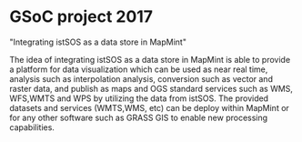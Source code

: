 # GSoC project 2017 
"Integrating istSOS as a data store in MapMint"

The idea of integrating istSOS as a data store in MapMint is able to provide a platform for data visualization which can be used as near real time, analysis such as interpolation analysis, conversion such as vector and raster data, and publish as maps and OGS standard services such as WMS, WFS,WMTS and WPS by utilizing the data from istSOS. The provided datasets and services (WMTS,WMS, etc) can be deploy within MapMint or for any other software such as GRASS GIS to enable new processing capabilities.
